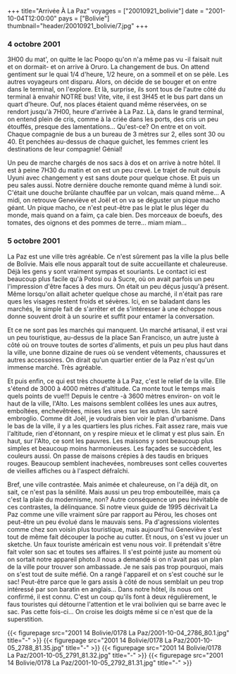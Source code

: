 +++
title="Arrivée À La Paz"
voyages = ["20010921_bolivie"]
date = "2001-10-04T12:00:00"
pays = ["Bolivie"]
thumbnail="header/20010921_bolivie/7.jpg"
+++
### 4 octobre 2001

 3H00 du mat', on quitte le lac Poopo qu'on n'a même pas vu -il faisait nuit 
et on dormait- et on arrive à Oruro. La changement de bus. On attend gentiment 
sur le quai 1/4 d'heure, 1/2 heure, on a sommeil et on se pèle. Les autres voyageurs 
ont disparu. Alors, on décide de se bouger et on entre dans le terminal, on 
l'explore. Et là, surprise, ils sont tous de l'autre côté du terminal à envahir 
NOTRE bus! Vite, vite, il est 3H45 et le bus part dans un quart d'heure. Ouf, 
nos places étaient quand même réservées, on se rendort jusqu'à 7H00, heure d'arrivée 
à La Paz. Là, dans le grand terminal, on entend plein de cris, comme à la criée 
dans les ports, des cris un peu étouffés, presque des lamentations... Qu'est-ce? 
On entre et on voit. Chaque compagnie de bus a un bureau de 3 mètres sur 2, 
elles sont 30 ou 40. Et penchées au-dessus de chaque guichet, les femmes crient 
les destinations de leur compagnie! Génial! 

Un peu de marche chargés de nos sacs à dos et on arrive à notre hôtel. Il est 
à peine 7H30 du matin et on est un peu crevé. Le trajet de nuit depuis Uyuni 
avec changement y est sans doute pour quelque chose. Et puis un peu sales aussi. 
Notre dernière douche remonte quand même à lundi soir. C'était une douche brûlante 
chauffée par un volcan, mais quand même... A midi, on retrouve Geneviève et 
Joël et on va se déguster un pique macho géant. Un pique macho, ce n'est peut-être 
pas le plat le plus léger du monde, mais quand on a faim, ça cale bien. Des 
morceaux de boeufs, des tomates, des oignons et des pommes de terre... miam 
miam... 

### 5 octobre 2001

La Paz est une ville très agréable. Ce n'est sûrement pas la ville la plus 
belle de Bolivie. Mais elle nous apparaît tout de suite accueillante et chaleureuse. 
Déjà les gens y sont vraiment sympas et souriants. Le contact ici est beaucoup 
plus facile qu'à Potosi ou à Sucre, où on avait parfois un peu l'impression 
d'être faces à des murs. On était un peu déçus jusqu'à présent. Même lorsqu'on 
allait acheter quelque chose au marché, il n'était pas rare ques les visages 
restent froids et sévères. Ici, en se baladant dans les marchés, le simple fait 
de s'arrêter et de s'intéresser à une échoppe nous donne souvent droit à un 
sourire et suffit pour entamer la conversation.

Et ce ne sont pas les marchés qui manquent. Un marché artisanal, il est vrai 
un peu touristique, au-dessus de la place San Francisco, un autre juste à côté 
où on trouve toutes de sortes d'aliments, et puis un peu plus haut dans la ville, 
une bonne dizaine de rues où se vendent vêtements, chaussures et autres accessoires. 
On dirait qu'un quartier entier de la Paz n'est qu'un immense marché. Très agréable.

Et puis enfin, ce qui est très chouette à La Paz, c'est le relief de la ville. 
Elle s'étend de 3000 à 4000 mètres d'altitude. Ca monte tout le temps mais quels 
points de vue!!! Depuis le centre -à 3600 mètres environ- on voit le haut de 
la ville, l'Alto. Les maisons semblent collées les unes aux autres, emboîtées, 
enchevêtrées, mises les unes sur les autres. Un sacré embroglio. Comme dit Joël, 
je voudrais bien voir le plan d'urbanisme. Dans le bas de la ville, il y a les 
quartiers les plus riches. Fait assez rare, mais vue l'altitude, rien d'étonnant, 
on y respire mieux et le climat y est plus sain. En haut, sur l'Alto, ce sont 
les pauvres. Les maisons y sont beaucoup plus simples et beaucoup moins harmonieuses. 
Les façades se succèdent, les couleurs aussi. On passe de maisons crépies à 
des taudis en briques rouges. Beaucoup semblent inachevées, nombreuses sont 
celles couvertes de vieilles affiches ou à l'aspect défraîchi.

Bref, une ville contrastée. Mais animée et chaleureuse, on l'a déjà dit, on 
sait, ce n'est pas la sénilité. Mais aussi un peu trop embouteillée, mais ça 
c'est la plaie du modernisme, non? Autre conséquence un peu inévitable de ces 
contrastes, la délinquance. Si notre vieux guide de 1995 décrivait La Paz comme 
une ville vraiment sûre par rapport au Pérou, les choses ont peut-être un peu 
évolué dans le mauvais sens. Pa d'agressions violentes comme chez son voisin 
plus touristique, mais aujourd'hui Geneviève s'est tout de même fait découper 
la poche au cutter. Et nous, on s'est vu jouer un sketche. Un faux touriste 
américain est venu nous voir. Il prétendait s'être fait voler son sac et toutes 
ses affaires. Il s'est pointé juste au moment où on sortait notre appareil photo.Il 
nous a demandé si on n'avait pas un plan de la ville pour trouver son ambassade. 
Je ne sais pas trop pourquoi, mais on s'est tout de suite méfié. On a rangé 
l'appareil et on s'est couché sur le sac! Peut-être parce que le gars assis 
à côté de nous semblait un peu trop intéressé par son baratin en anglais... 
Dans notre hôtel, ils nous ont confirmé, il est connu. C'est un coup qu'ils 
font à deux régulièrement, le faus touristes qui détourne l'attention et le 
vrai bolivien qui se barre avec le sac. Pas cette fois-ci... On croise les doigts 
même si ce n'est que de la superstition. 


<div id="TOTO">{{< figurepage src="2001 14 Bolivie/0178 La Paz/2001-10-04_2786_80.1.jpg" title="-"  >}}
{{< figurepage src="2001 14 Bolivie/0178 La Paz/2001-10-05_2788_81.35.jpg" title="-"  >}}
{{< figurepage src="2001 14 Bolivie/0178 La Paz/2001-10-05_2791_81.32.jpg" title="-"  >}}
{{< figurepage src="2001 14 Bolivie/0178 La Paz/2001-10-05_2792_81.31.jpg" title="-"  >}}
</DIV>

